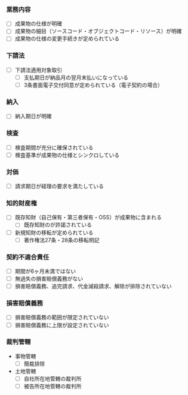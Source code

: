 ### 業務内容
- [ ] 成果物の仕様が明確
- [ ] 成果物の細目（ソースコード・オブジェクトコード・リソース）が明確
- [ ] 成果物の仕様の変更手続きが定められている

### 下請法
- [ ] 下請法適用対象取引
  - [ ] 支払期日が納品月の翌月末払いになっている
  - [ ] 3条書面電子交付同意が定められている（電子契約の場合）

### 納入
- [ ] 納入期日が明確

### 検査
- [ ] 検査期間が充分に確保されている
- [ ] 検査基準が成果物の仕様とシンクロしている

### 対価
- [ ] 請求期日が経理の要求を満たしている

### 知的財産権
- [ ] 既存知財（自己保有・第三者保有・OSS）が成果物に含まれる
  - [ ] 既存知財のが許諾されている
- [ ] 新規知財の移転が定められている
  - [ ] 著作権法27条・28条の移転明記
  
### 契約不適合責任
- [ ] 期間が6ヶ月未満ではない
- [ ] 無過失の損害賠償義務がない
- [ ] 損害賠償義務、追完請求、代金減殺請求、解除が排除されていない

### 損害賠償義務
- [ ] 損害賠償義務の範囲が限定されていない
- [ ] 損害賠償義務に上限が設定されていない

### 裁判管轄
- 事物管轄
  - [ ] 簡裁排除
- 土地管轄
  - [ ] 自社所在地管轄の裁判所
  - [ ] 被告所在地管轄の裁判所
